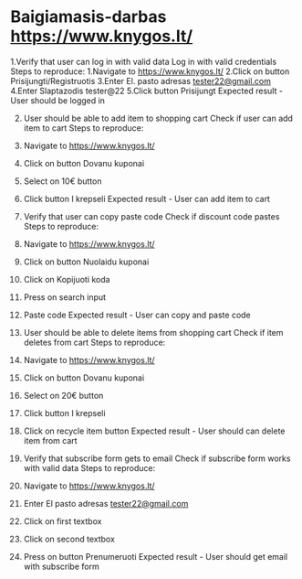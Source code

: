 # Baigiamasis-darbas https://www.knygos.lt/

1.Verify that user can log in with valid data
Log in with valid credentials
Steps to reproduce:
 1.Navigate to https://www.knygos.lt/
 2.Click on button Prisijungti/Registruotis
 3.Enter El. pasto adresas tester22@gmail.com
 4.Enter Slaptazodis tester@22
 5.Click button Prisijungt
 Expected result - User should be logged in 

2. User should be able to add item to shopping cart
Check if user can add item to cart
Steps to reproduce:
 1. Navigate to https://www.knygos.lt/
 2. Click on button Dovanu kuponai
 3. Select on 10€ button
 4. Click button I krepseli
 Expected result - User can add item to cart

3. Verify that user can copy paste code
Check if discount code pastes
Steps to reproduce:
 1. Navigate to https://www.knygos.lt/
 2. Click on button Nuolaidu kuponai
 3. Click on Kopijuoti koda
 4. Press on search input
 5. Paste code 
Expected result - User can copy and paste code

4. User should be able to delete items from shopping cart
Check if item deletes from cart
Steps to reproduce:
 1. Navigate to https://www.knygos.lt/
 2. Click on button Dovanu kuponai
 3. Select on 20€ button
 4. Click button I krepseli
 5. Click on recycle item button
Expected result - User should can delete item from cart

5. Verify that subscribe form gets to email
Check if subscribe form works with valid data
Steps to reproduce:
 1. Navigate to https://www.knygos.lt/
 2. Enter El pasto adresas tester22@gmail.com
 3. Click on first textbox
 4. Click on second textbox 
 5. Press on button Prenumeruoti
Expected result - User should get email with subscribe form

